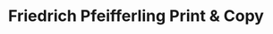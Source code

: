 ---
title: "Friedrich Pfeifferling Print & Copy"
url: /kassel/friedrich-pfeifferling-print-und-copy/
shop: Kopieren
---